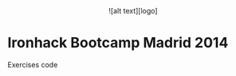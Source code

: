 <div align="center">
  ![alt text][logo]
</div>

Ironhack Bootcamp Madrid 2014
=============================

Exercises code


[logo]: http://www.ironhack.com/hackshow/img/ironhack.png "Ironhack logo"
